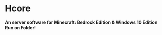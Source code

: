 Hcore
===================

__An server software for Minecraft: Bedrock Edition & Windows 10 Edition__
__Run on Folder!__
